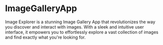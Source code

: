 # ImageGalleryApp
Image Explorer is a stunning Image Gallery App that revolutionizes the way you discover and interact with images. With a sleek and intuitive user interface, it empowers you to effortlessly explore a vast collection of images and find exactly what you're looking for.
